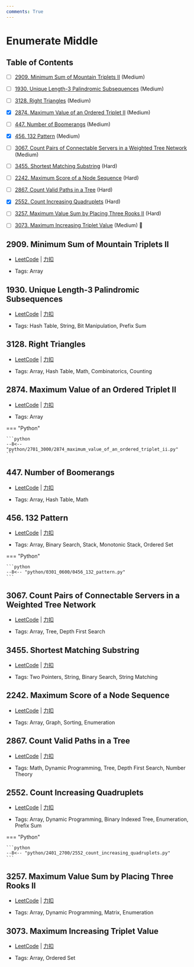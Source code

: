 ```yaml
---
comments: True
---
```


# Enumerate Middle

## Table of Contents

- [ ] [2909. Minimum Sum of Mountain Triplets II](#2909-minimum-sum-of-mountain-triplets-ii) (Medium)
- [ ] [1930. Unique Length-3 Palindromic Subsequences](#1930-unique-length-3-palindromic-subsequences) (Medium)
- [ ] [3128. Right Triangles](#3128-right-triangles) (Medium)
- [x] [2874. Maximum Value of an Ordered Triplet II](#2874-maximum-value-of-an-ordered-triplet-ii) (Medium)
- [ ] [447. Number of Boomerangs](#447-number-of-boomerangs) (Medium)
- [x] [456. 132 Pattern](#456-132-pattern) (Medium)
- [ ] [3067. Count Pairs of Connectable Servers in a Weighted Tree Network](#3067-count-pairs-of-connectable-servers-in-a-weighted-tree-network) (Medium)
- [ ] [3455. Shortest Matching Substring](#3455-shortest-matching-substring) (Hard)
- [ ] [2242. Maximum Score of a Node Sequence](#2242-maximum-score-of-a-node-sequence) (Hard)
- [ ] [2867. Count Valid Paths in a Tree](#2867-count-valid-paths-in-a-tree) (Hard)
- [x] [2552. Count Increasing Quadruplets](#2552-count-increasing-quadruplets) (Hard)
- [ ] [3257. Maximum Value Sum by Placing Three Rooks II](#3257-maximum-value-sum-by-placing-three-rooks-ii) (Hard)
- [ ] [3073. Maximum Increasing Triplet Value](#3073-maximum-increasing-triplet-value) (Medium) 👑


## 2909. Minimum Sum of Mountain Triplets II

-    [LeetCode](https://leetcode.com/problems/minimum-sum-of-mountain-triplets-ii/) | [力扣](https://leetcode.cn/problems/minimum-sum-of-mountain-triplets-ii/)

-   Tags: Array



## 1930. Unique Length-3 Palindromic Subsequences

-    [LeetCode](https://leetcode.com/problems/unique-length-3-palindromic-subsequences/) | [力扣](https://leetcode.cn/problems/unique-length-3-palindromic-subsequences/)

-   Tags: Hash Table, String, Bit Manipulation, Prefix Sum



## 3128. Right Triangles

-    [LeetCode](https://leetcode.com/problems/right-triangles/) | [力扣](https://leetcode.cn/problems/right-triangles/)

-   Tags: Array, Hash Table, Math, Combinatorics, Counting



## 2874. Maximum Value of an Ordered Triplet II

-    [LeetCode](https://leetcode.com/problems/maximum-value-of-an-ordered-triplet-ii/) | [力扣](https://leetcode.cn/problems/maximum-value-of-an-ordered-triplet-ii/)

-   Tags: Array

=== "Python"

    ```python
    --8<-- "python/2701_3000/2874_maximum_value_of_an_ordered_triplet_ii.py"
    ```



## 447. Number of Boomerangs

-    [LeetCode](https://leetcode.com/problems/number-of-boomerangs/) | [力扣](https://leetcode.cn/problems/number-of-boomerangs/)

-   Tags: Array, Hash Table, Math



## 456. 132 Pattern

-    [LeetCode](https://leetcode.com/problems/132-pattern/) | [力扣](https://leetcode.cn/problems/132-pattern/)

-   Tags: Array, Binary Search, Stack, Monotonic Stack, Ordered Set

=== "Python"

    ```python
    --8<-- "python/0301_0600/0456_132_pattern.py"
    ```



## 3067. Count Pairs of Connectable Servers in a Weighted Tree Network

-    [LeetCode](https://leetcode.com/problems/count-pairs-of-connectable-servers-in-a-weighted-tree-network/) | [力扣](https://leetcode.cn/problems/count-pairs-of-connectable-servers-in-a-weighted-tree-network/)

-   Tags: Array, Tree, Depth First Search



## 3455. Shortest Matching Substring

-    [LeetCode](https://leetcode.com/problems/shortest-matching-substring/) | [力扣](https://leetcode.cn/problems/shortest-matching-substring/)

-   Tags: Two Pointers, String, Binary Search, String Matching



## 2242. Maximum Score of a Node Sequence

-    [LeetCode](https://leetcode.com/problems/maximum-score-of-a-node-sequence/) | [力扣](https://leetcode.cn/problems/maximum-score-of-a-node-sequence/)

-   Tags: Array, Graph, Sorting, Enumeration



## 2867. Count Valid Paths in a Tree

-    [LeetCode](https://leetcode.com/problems/count-valid-paths-in-a-tree/) | [力扣](https://leetcode.cn/problems/count-valid-paths-in-a-tree/)

-   Tags: Math, Dynamic Programming, Tree, Depth First Search, Number Theory



## 2552. Count Increasing Quadruplets

-    [LeetCode](https://leetcode.com/problems/count-increasing-quadruplets/) | [力扣](https://leetcode.cn/problems/count-increasing-quadruplets/)

-   Tags: Array, Dynamic Programming, Binary Indexed Tree, Enumeration, Prefix Sum

=== "Python"

    ```python
    --8<-- "python/2401_2700/2552_count_increasing_quadruplets.py"
    ```



## 3257. Maximum Value Sum by Placing Three Rooks II

-    [LeetCode](https://leetcode.com/problems/maximum-value-sum-by-placing-three-rooks-ii/) | [力扣](https://leetcode.cn/problems/maximum-value-sum-by-placing-three-rooks-ii/)

-   Tags: Array, Dynamic Programming, Matrix, Enumeration



## 3073. Maximum Increasing Triplet Value

-    [LeetCode](https://leetcode.com/problems/maximum-increasing-triplet-value/) | [力扣](https://leetcode.cn/problems/maximum-increasing-triplet-value/)

-   Tags: Array, Ordered Set



